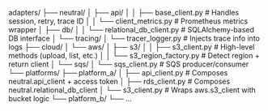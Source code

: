 adapters/
├── neutral/
│   ├── api/
│   │   ├── base_client.py        # Handles session, retry, trace ID
│   │   └── client_metrics.py     # Prometheus metrics wrapper
│   ├── db/
│   │   └── relational_db_client.py  # SQLAlchemy-based DB interface
│   └── tracing/
│       └── tracer_logger.py      # Injects trace info into logs
├── cloud/
│   └── aws/
│       ├── s3/
│       │   ├── s3_client.py      # High-level methods (upload, list, etc.)
│       │   └── s3_region_factory.py  # Detect region + return client
│       └── sqs/
│           └── sqs_client.py     # SQS producer/consumer
└── platforms/
    ├── platform_a/
    │   ├── api_client.py         # Composes neutral.api_client + access token
    │   ├── rds_client.py         # Composes neutral.relational_db_client
    │   └── s3_client.py          # Wraps aws.s3_client with bucket logic
    └── platform_b/
        └── ...

